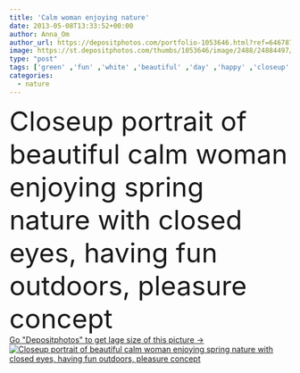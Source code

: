 ```yaml
---
title: 'Calm woman enjoying nature'
date: 2013-05-08T13:33:52+00:00
author: Anna_Om
author_url: https://depositphotos.com/portfolio-1053646.html?ref=64678756
image: https://st.depositphotos.com/thumbs/1053646/image/2488/24884497/api_thumb_450.jpg?forcejpeg=true
type: "post"
tags: ['green' ,'fun' ,'white' ,'beautiful' ,'day' ,'happy' ,'closeup' ,'person' ,'season' ,'girl' ,'female' ,'young' ,'summer' ,'people' ,'beauty' ,'park' ,'outdoors' ,'joy' ,'nature' ,'spring' ,'outdoor' ,'garden' ,'rural' ,'portrait' ,'cute' ,'smile' ,'sunny' ,'bloom' ,'blooming' ,'blossom' ,'flower' ,'flowers' ,'tree' ,'apple' ,'face' ,'branch' ,'cherry' ,'eyes' ,'nice' ,'calm' ,'pretty' ,'concept' ,'relax' ,'farm' ,'lovely' ,'woman' ,'fingers' ,'with' ,'lifestyle' ,'having' ]
categories: 
  - nature
---
```

<div aling="center">
            <font size="60"> Closeup portrait of beautiful calm woman enjoying spring nature with closed eyes, having fun outdoors, pleasure concept</font>   
</div>
<div>
    <a href='https://st.depositphotos.com/thumbs/1053646/image/2488/24884497/api_thumb_450.jpg?forcejpeg=true?ref=64678756' target=_blank > Go "Depositphotos" to get lage size of this picture ->
        <img href='https://st.depositphotos.com/thumbs/1053646/image/2488/24884497/api_thumb_450.jpg?forcejpeg=true?ref=64678756' src='https://st.depositphotos.com/1053646/2488/i/950/depositphotos_24884497-stock-photo-calm-woman-enjoying-nature.jpg?forcejpeg=true' alt='Closeup portrait of beautiful calm woman enjoying spring nature with closed eyes, having fun outdoors, pleasure concept' >
    </a>
</div>
